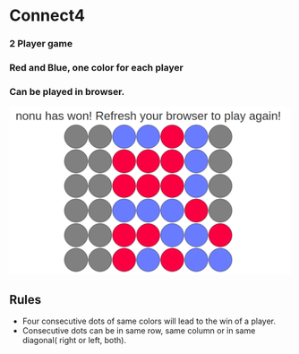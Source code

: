 # Connect4
### 2 Player game
### Red and Blue, one color for each player
### Can be played in browser.
![Screenshot](https://github.com/NikitaRana07/connect4/blob/master/sdtfyg.png)

## Rules
* Four consecutive dots of same colors will lead to the win of a player.
* Consecutive dots can be in same row, same column or in same diagonal( right or left, both).
